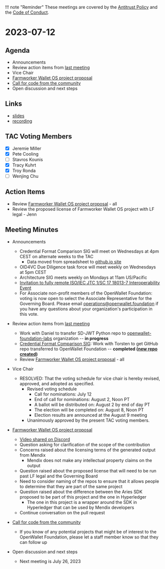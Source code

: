 [//]: # (SPDX-License-Identifier: CC-BY-4.0)

!!! note "Reminder"
    These meetings are covered by the [Antitrust Policy](../governance/antitrust.md) and the [Code of Conduct](../governance/code-of-conduct.md).

# 2023-07-12

## Agenda
- Announcements
- Review action items from [last meeting](./2023-06-28.md#action-items)
- Vice Chair
- [Farmworker Wallet OS project proposal](https://github.com/openwallet-foundation/project-proposals/pull/10)
- [Call for code from the community](https://github.com/openwallet-foundation/project-proposals)
- Open discussion and next steps

## Links
- [slides](https://docs.google.com/presentation/d/1HDZID__qzZuBm2uEW51PrZgzkhoViuIR1a3zew4lS54/edit?usp=sharing)
- [recording](https://zoom.us/rec/play/6AdLdKfaOwl2D6GJQ8HIVbDbxNDtWpHBdzQscMQd8faJLLuObhQ60tm9Vt7Z2-164Xb48saRntJGHQoe.WbpTHYjfjms6LR_A)

## TAC Voting Members

- [x] Jeremie Miller
- [x] Pete Cooling
- [ ] Stavros Kounis
- [x] Tracy Kuhrt
- [x] Troy Ronda
- [ ] Wenjing Chu

## Action Items
- Review [Farmworker Wallet OS project proposal](https://github.com/openwallet-foundation/project-proposals/pull/10) - all
- Review the proposed license of Farmworker Wallet OS project with LF legal - Jenn

## Meeting Minutes
- Announcements
    - Credential Format Comparison SIG will meet on Wednesdays at 4pm CEST on alternate weeks to the TAC
        - Data moved from spreadsheet to [github.io site](https://openwallet-foundation.github.io/credential-format-comparison-sig/#/)
    - OID4VC Due Diligence task force will meet weekly on Wednesdays at 5pm CEST
    - Architecture SIG meets weekly on Mondays at 11am US/Pacific
    - [Invitation to fully remote ISO/IEC JTC 1/SC 17 18013-7 Interoperability Event](https://lists.openwallet.foundation/g/technical-discuss/message/104)
    - For Associate non-profit members of the OpenWallet Foundation: voting is now open to select the Associate Representative for the Governing Board. Please email operations@openwallet.foundation if you have any questions about your organization's participation in this vote. 

- Review action items from [last meeting](./2023-06-14.md#action-items)
    - Work with Daniel to transfer SD-JWT Python repo to [openwallet-foundation-labs](https://github.com/openwallet-foundation-labs) organization -- **in progress**
    - [Credential Format Comparison SIG](https://github.com/openwallet-foundation/tac/issues/26): Work with Torsten to get GitHub repo transferred to OpenWallet Foundation -- **completed ([new repo created](https://github.com/openwallet-foundation/credential-format-comparison-sig))**
    - Review [Farmworker Wallet OS project proposal](https://github.com/openwallet-foundation/project-proposals/pull/10) - all

- Vice Chair
    - RESOLVED: That the voting schedule for vice chair is hereby revised, approved, and adopted as specified.
        - Revised voting schedule
            - Call for nominations: July 12
            - End of call for nominations: August 2, Noon PT
            - A ballot will be distributed on: August 2 by end of day PT
            - The election will be completed on: August 8, Noon PT
            - Election results are announced at the August 9 meeting
        - Unanimously approved by the present TAC voting members.

- [Farmworker Wallet OS project proposal](https://github.com/openwallet-foundation/project-proposals/pull/10)
    - [Video shared on Discord](https://discord.com/channels/1022962884864643214/1080192375621685288)
    - Question asking for clarification of the scope of the contribution
    - Concerns raised about the licensing terms of the generated output from Mendix
        - Mendix does not make any intellectual property claims on the output
    - Question raised about the proposed license that will need to be run past LF legal and the Governing Board
    - Need to consider naming of the repos to ensure that it allows people to determine that they are part of the same project
    - Question raised about the difference between the Aries SDK proposed to be part of this project and the one in Hyperledger
        - The one in this project is a wrapper around the SDK in Hyperledger that can be used by Mendix developers
    - Continue conversation on the pull request

- [Call for code from the community](https://github.com/openwallet-foundation/project-proposals)
    - If you know of any potential projects that might be of interest to the OpenWallet Foundation, please let a staff member know so  that they can follow up

- Open discussion and next steps
    - Next meeting is July 26, 2023
